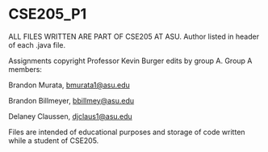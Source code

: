 # CSE205_P1

ALL FILES WRITTEN ARE PART OF CSE205 AT ASU. Author listed in header of each .java file. 

Assignments copyright Professor Kevin Burger edits by group A. Group A members:

Brandon Murata, bmurata1@asu.edu

Brandon Billmeyer, bbillmey@asu.edu

Delaney Claussen, djclaus1@asu.edu

Files are intended of educational purposes and storage of code written while a student of CSE205. 
